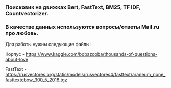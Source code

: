 ### Поисковик на движках Bert, FastText, BM25, TF IDF, Countvectorizer. 
### В качестве данных используются вопросы/ответы Mail.ru про любовь.<br>

Для работы нужны следующие файлы:<p>
Корпус - https://www.kaggle.com/bobazooba/thousands-of-questions-about-love<p>
FastText - https://rusvectores.org/static/models/rusvectores4/fasttext/araneum_none_fasttextcbow_300_5_2018.tgz<p>

